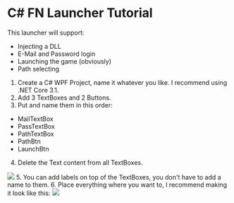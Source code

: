 # C# FN Launcher Tutorial
This launcher will support:
- Injecting a DLL
- E-Mail and Password login
- Launching the game (obviously)
- Path selecting

1. Create a C# WPF Project, name it whatever you like. I recommend using .NET Core 3.1.
2. Add 3 TextBoxes and 2 Buttons.
3. Put and name them in this order:
- MailTextBox
- PassTextBox
- PathTextBox
- PathBtn
- LaunchBtn
4. Delete the Text content from all TextBoxes.

![](https://cdn.discordapp.com/attachments/724153110808887340/942885982615797760/unknown.png)
5. You can add labels on top of the TextBoxes, you don't have to add a name to them.
6. Place everything where you want to, I recommend making it look like this:
![](https://cdn.discordapp.com/attachments/724153110808887340/942887136280051752/unknown.png)
